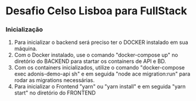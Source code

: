 # Desafio Celso Lisboa para FullStack

### Inicialização

1. Para inicializar o backend será preciso ter o DOCKER instalado em sua máquina.
2. Com o Docker instalado, use o comando "docker-compose up" no diretório do BACKEND para startar os containers de API e BD.
3. Com os containers inicializados, utilize o comando "docker-compose exec adonis-demo-api sh" e em seguida "node ace migration:run" para rodar as migrations necessárias.
4. Para inicializar o Frontend "yarn" ou "yarn install" e em seguida "yarn start" no diretório do FRONTEND
